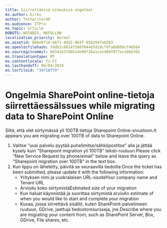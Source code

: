 ```yaml
---
title: Siirrettäessä oikeuksia ongelmat
ms.author: kirks
author: Techwriter40
ms.audience: ITPro
ms.topic: article
ROBOTS: NOINDEX, NOFOLLOW
localization_priority: Normal
ms.assetid: 686e8f18-b871-4dd2-864f-8562947ab583
ms.openlocfilehash: fddb1c6814f598f044dfd2dcf8fa8d899cf46504
ms.sourcegitcommit: 6d341637dbb14e90726a1ce1d68f077ace9bb765
ms.translationtype: MT
ms.contentlocale: fi-FI
ms.lasthandoff: 06/04/2019
ms.locfileid: "34718779"
---
```

# <a name="issues-while-migrating-data-to-sharepoint-online"></a><span data-ttu-id="16d44-102">Ongelmia SharePoint online-tietoja siirrettäessä</span><span class="sxs-lookup"><span data-stu-id="16d44-102">Issues while migrating data to SharePoint Online</span></span>

<p><span data-ttu-id="16d44-103">Siltä, että olet siirtymässä yli 100TB tietoja Sharepoint Online-sivustoon.</span><span class="sxs-lookup"><span data-stu-id="16d44-103">It appears you are migrating over 100TB of data to Sharepoint Online.</span></span></p> <ol> <li><span data-ttu-id="16d44-104">Valitse &ldquo;uusi palvelu pyytää puhelimitse/sähköpostitse&rdquo; alla ja jättää kysely kuin &ldquo;Sharepoint migration yli 100TB&rdquo; teksti-ruutuun.</span><span class="sxs-lookup"><span data-stu-id="16d44-104">Please click &ldquo;New Service Request by phone/email&rdquo; below and leave the query as &ldquo;Sharepoint migration over 100TB&rdquo; in the text box.</span></span></li> <li><span data-ttu-id="16d44-105">Kun lippu on lähetetty, päivitä se seuraavilla tiedoilla:</span><span class="sxs-lookup"><span data-stu-id="16d44-105">Once the ticket has been submitted, please update it with the following information:</span></span> <ul> <li><span data-ttu-id="16d44-106">Yrityksen nimi ja vuokralaisen URL-osoite</span><span class="sxs-lookup"><span data-stu-id="16d44-106">Your company name and Tenant URL</span></span></li> <li><span data-ttu-id="16d44-107">Arvioitu koko siirtymistä</span><span class="sxs-lookup"><span data-stu-id="16d44-107">Estimated size of your migration</span></span></li> <li><span data-ttu-id="16d44-108">Kun haluat käynnistää ja suorittaa siirtymistä arvio</span><span class="sxs-lookup"><span data-stu-id="16d44-108">An estimate of when you would like to start and complete your migration</span></span></li> <li><span data-ttu-id="16d44-109">Kuvaa, jossa siirrettävä sisältö, kuten SharePoint-palvelimeen ruutuun, GDrive, jaettuja tiedostoresursseja, jne.</span><span class="sxs-lookup"><span data-stu-id="16d44-109">Describe where you are migrating your content from, such as SharePoint Server, Box, GDrive, File shares, etc.</span></span></li> </ul> </li> </ol>


  

